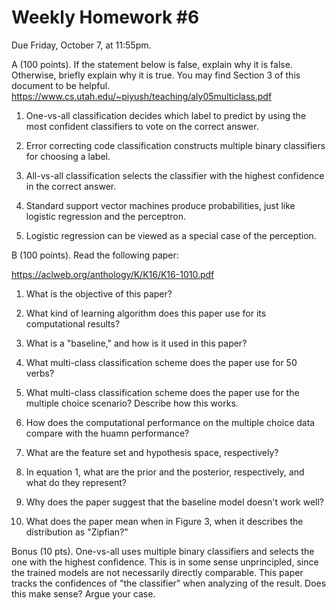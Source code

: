 Weekly Homework #6
==
Due Friday, October 7, at 11:55pm.

A (100 points). If the statement below is false, explain why it is false.  Otherwise, briefly explain why it is true.  You may find Section 3 of this document to be helpful.  https://www.cs.utah.edu/~piyush/teaching/aly05multiclass.pdf

1.  One-vs-all classification decides which label to predict by using the most confident classifiers to vote on the correct answer.

2.  Error correcting code classification constructs multiple binary classifiers for choosing a label.

3. All-vs-all classification selects the classifier with the highest confidence in the correct answer.

4. Standard support vector machines produce probabilities, just like logistic regression and the perceptron.

5. Logistic regression can be viewed as a special case of the perception.

B (100 points). Read the following paper:

https://aclweb.org/anthology/K/K16/K16-1010.pdf

1. What is the objective of this paper?

2. What kind of learning algorithm does this paper use for its computational results?

3. What is a "baseline," and how is it used in this paper?

4. What multi-class classification scheme does the paper use for 50 verbs?

5. What multi-class classification scheme does the paper use for the multiple choice scenario?  Describe how this works.

6. How does the computational performance on the multiple choice data compare with the huamn performance?

7. What are the feature set and hypothesis space, respectively?

8. In equation 1, what are the prior and the posterior, respectively, and what do they represent? 

9. Why does the paper suggest that the baseline model doesn't work well?

10. What does the paper mean when in Figure 3, when it describes the distribution as "Zipfian?"
  
Bonus (10 pts).  One-vs-all uses multiple binary classifiers and selects the one with the highest confidence.  This is in some sense unprincipled, since the trained models are not necessarily directly comparable.  This paper tracks the confidences of "the classifier" when analyzing of the result.  Does this make sense?  Argue your case.

